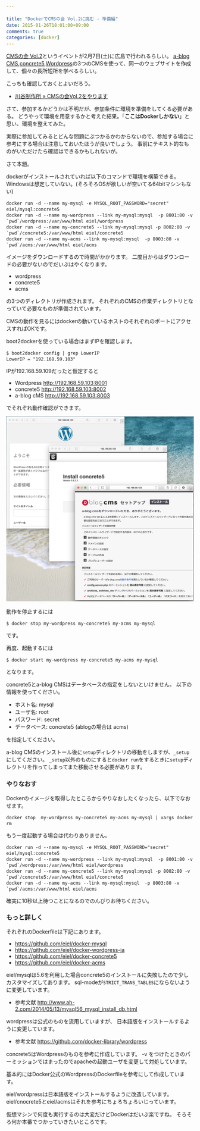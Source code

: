 ```yaml
---

title: "DockerでCMSの会 Vol.2に挑む - 準備編"
date: 2015-01-26T18:01:00+09:00
comments: true
categories: [docker]
---
```


[CMSの会 Vol.2](http://kawa-tani.com/cms-hands-on/)というイベントが2月7日(土)に広島で行われるらしい。
[a-blog CMS](http://www.a-blogcms.jp/),[concrete5](http://concrete5-japan.org/),[Wordpress](https://ja.wordpress.org/)の3つのCMSを使って、同一のウェブサイトを作成して、個々の長所短所を学べるらしい。

こっちも確認しておくとよいだろう。

* [川谷制作所 » CMSの会Vol.2をやります](http://kawa-tani.com/blog/?p=447)

さて、参加するかどうかは不明だが、参加条件に環境を準備をしてくる必要がある。
どうやって環境を用意するかと考えた結果。「**ここはDockerしかない**」と思い、環境を整えてみた。

実際に参加してみるとどんな問題にぶつかるかわからないので、参加する場合に参考にする場合は注意しておいたほうが良いでしょう。
事前にテキスト的なものがいただけたら確認はできるかもしれないが。

さて本題。

dockerがインストールされていれば以下のコマンドで環境を構築できる。
Windowsは想定していない。(そろそろOSが欲しいが空いてる64bitマシンもない)

```
docker run -d --name my-mysql -e MYSQL_ROOT_PASSWORD="secret" eiel/mysql:concrete5
docker run -d --name my-wordpress --link my-mysql:mysql  -p 8001:80 -v `pwd`/wordpress:/var/www/html eiel/wordpress
docker run -d --name my-concrete5 --link my-mysql:mysql -p 8002:80 -v `pwd`/concrete5:/var/www/html eiel/concrete5
docker run -d --name my-acms --link my-mysql:mysql  -p 8003:80 -v `pwd`/acms:/var/www/html eiel/acms
```

イメージをダウンロードするので時間がかかります。
二度目からはダウンロードの必要がないのでだいぶはやくなります。

* wordpress
* concrete5
* acms

の3つのディレクトリが作成されます。
それぞれのCMSの作業ディレクトリとなっていて必要なものが準備されています。

CMSの動作を見るにはdockerの動いているホストのそれぞれのポートにアクセスすればOKです。

boot2dockerを使っている場合はまずIPを確認します。

```
$ boot2docker config | grep LowerIP
LowerIP = "192.168.59.103"
```

IPが192.168.59.109だったと仮定すると

* Wordpress http://192.168.59.103:8001
* concrete5 http://192.168.59.103:8002
* a-blog cMS http://192.168.59.103:8003

でそれぞれ動作確認ができます。

![cms2](/images/2015-01-27/cms2.png)

動作を停止するには

```
$ docker stop my-wordpress my-concrete5 my-acms my-mysql
```

です。

再度、起動するには

```
$ docker start my-wordpress my-concrete5 my-acms my-mysql
```

となります。

concrete5とa-blog CMSはデータベースの指定をしないといけません。
以下の情報を使ってください。

* ホスト名: mysql
* ユーザ名: root
* パスワード: secret
* データベース: concrete5 (ablogの場合は acms)

を指定してください。

a-blog CMSのインストール後に`setup`ディレクトリの移動をしますが、`_setup`にしてください。
`_setup`以外のものにすると`docker run`をするときに`setup`ディレクトリを作ってしまってまた移動させる必要があります。

### やりなおす

Dockerのイメージを取得したところからやりなおしたくなったら、以下でなおせます。

```
docker stop  my-wordpress my-concrete5 my-acms my-mysql | xargs docker rm
```

もう一度起動する場合は代わりありません。

```
docker run -d --name my-mysql -e MYSQL_ROOT_PASSWORD="secret" eiel/mysql:concrete5
docker run -d --name my-wordpress --link my-mysql:mysql  -p 8001:80 -v `pwd`/wordpress:/var/www/html eiel/wordpress
docker run -d --name my-concrete5 --link my-mysql:mysql -p 8002:80 -v `pwd`/concrete5:/var/www/html eiel/concrete5
docker run -d --name my-acms --link my-mysql:mysql  -p 8003:80 -v `pwd`/acms:/var/www/html eiel/acms
```

確実に10秒以上待つことになるのでのんびりお待ちください。

### もっと詳しく

それぞれのDockerfileは下記にあります。

* https://github.com/eiel/docker-mysql
* https://github.com/eiel/docker-wordpress-ja
* https://github.com/eiel/docker-concrete5
* https://github.com/eiel/docker-acms

eiel/mysqlは5.6を利用した場合concrete5のインストールに失敗したので少しカスタマイズしてあります。
sql-modeが`STRICT_TRANS_TABLES`にならないように変更しています。

* 参考文献 http://www.ah-2.com/2014/05/13/mysql56_mysql_install_db.html

wordpressは公式のものを流用していますが、 日本語版をインストールするように変更しています。

* 参考文献 https://github.com/docker-library/wordpress

concrete5はWordpressのものを参考に作成しています。
-v をつけたときのパーミッションではまったのでapacheの起動ユーザを変更して対処しています。

基本的にはDocker公式のWordpressのDockerfileを参考にして作成しています。

eiel/wordpressは日本語版をインストールするように改造しています。
eiel/cnocrete5とeiel/acmsはそれを参考にちょろちょろいじっています。

仮想マシンで何度も実行するのは大変だけどDockerはだいぶ楽ですね。
そろそろ何か本番でつかっていきたいところです。
